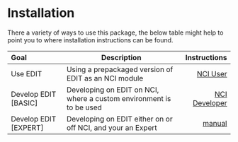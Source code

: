 # Installation

There a variety of ways to use this package, the below table might help to point you to where installation instructions can be found.

| Goal | Description | Instructions |
| :---- | ---------- |-----------: |
| Use EDIT | Using a prepackaged version of EDIT as an NCI module | [NCI User](NCI-User) |
| Develop EDIT [BASIC] | Developing on EDIT on NCI, where a custom environment is to be used |[NCI Developer](NCI-Developer) |
| Develop EDIT [EXPERT] | Developing on EDIT either on or off NCI, and your an Expert |[manual](manual) |


